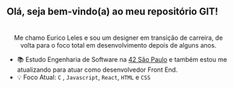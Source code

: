 ## Olá, seja bem-vindo(a) ao meu repositório GIT!</p>

<p align="center"><br>Me chamo Eurico Leles e sou um designer em transição de carreira, de volta para o foco total em desenvolvimento depois de alguns anos.<p>


- :books: Estudo Engenharia de Software na <a href="https://www.42sp.org.br" target="_blank">42 São Paulo</a> e também estou me atualizando para atuar como desenvolvedor Front End.
- :bulb: Foco Atual: `C` , `Javascript`, `React`, `HTML` e `CSS`


<!--
**oleles/oleles** is a ✨ _special_ ✨ repository because its `README.md` (this file) appears on your GitHub profile.

Here are some ideas to get you started:

- 🔭 I’m currently working on ...
- 🌱 I’m currently learning ...
- 👯 I’m looking to collaborate on ...
- 🤔 I’m looking for help with ...
- 💬 Ask me about ...
- 📫 How to reach me: ...
- 😄 Pronouns: ...
- ⚡ Fun fact: ...
-->

